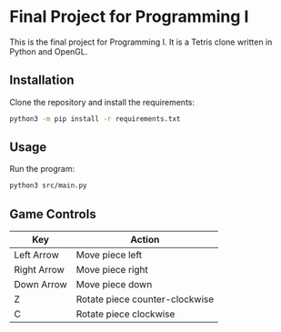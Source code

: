 # Final Project for Programming I

This is the final project for Programming I. It is a Tetris clone written in Python and OpenGL.

## Installation

Clone the repository and install the requirements:

```bash
python3 -m pip install -r requirements.txt
```

## Usage

Run the program:

```bash
python3 src/main.py
```

## Game Controls

| Key         | Action                         |
| ----------- | ------------------------------ |
| Left Arrow  | Move piece left                |
| Right Arrow | Move piece right               |
| Down Arrow  | Move piece down                |
| Z           | Rotate piece counter-clockwise |
| C           | Rotate piece clockwise         |
